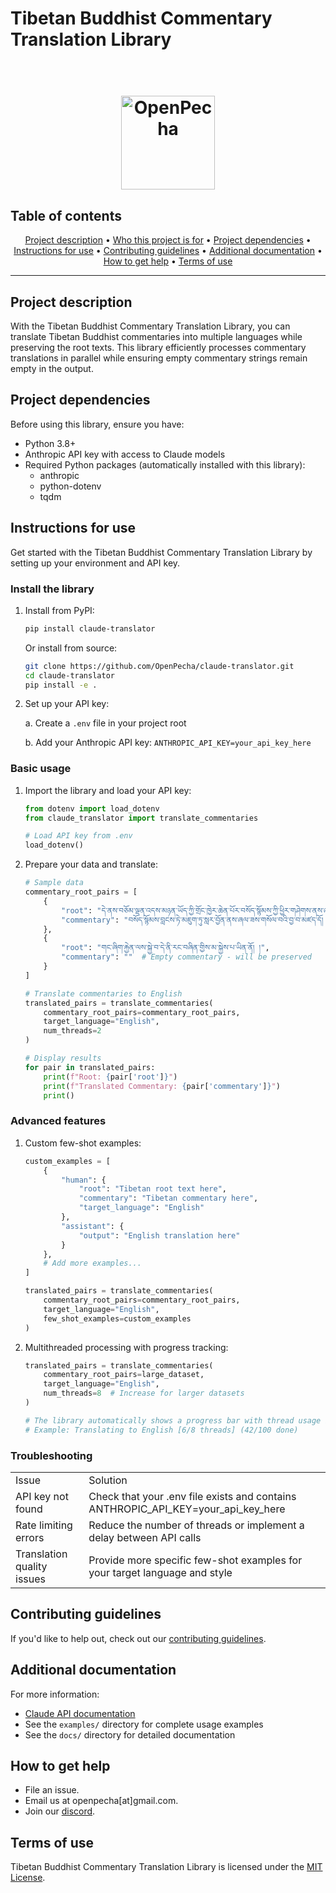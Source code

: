 # Tibetan Buddhist Commentary Translation Library

<h1 align="center">
  <br>
  <a href="https://openpecha.org"><img src="https://avatars.githubusercontent.com/u/82142807?s=400&u=19e108a15566f3a1449bafb03b8dd706a72aebcd&v=4" alt="OpenPecha" width="150"></a>
  <br>
</h1>

## Table of contents
<p align="center">
  <a href="#project-description">Project description</a> •
  <a href="#who-this-project-is-for">Who this project is for</a> •
  <a href="#project-dependencies">Project dependencies</a> •
  <a href="#instructions-for-use">Instructions for use</a> •
  <a href="#contributing-guidelines">Contributing guidelines</a> •
  <a href="#additional-documentation">Additional documentation</a> •
  <a href="#how-to-get-help">How to get help</a> •
  <a href="#terms-of-use">Terms of use</a>
</p>
<hr>

## Project description

With the Tibetan Buddhist Commentary Translation Library, you can translate Tibetan Buddhist commentaries into multiple languages while preserving the root texts. This library efficiently processes commentary translations in parallel while ensuring empty commentary strings remain empty in the output.



## Project dependencies
Before using this library, ensure you have:
* Python 3.8+
* Anthropic API key with access to Claude models
* Required Python packages (automatically installed with this library):
  * anthropic
  * python-dotenv
  * tqdm

## Instructions for use
Get started with the Tibetan Buddhist Commentary Translation Library by setting up your environment and API key.

### Install the library
1. Install from PyPI:

   ```bash
   pip install claude-translator
   ```

   Or install from source:

   ```bash
   git clone https://github.com/OpenPecha/claude-translator.git
   cd claude-translator
   pip install -e .
   ```

2. Set up your API key:
 
   a. Create a `.env` file in your project root
   
   b. Add your Anthropic API key: `ANTHROPIC_API_KEY=your_api_key_here`

### Basic usage
1. Import the library and load your API key:

   ```python
   from dotenv import load_dotenv
   from claude_translator import translate_commentaries

   # Load API key from .env
   load_dotenv()
   ```

2. Prepare your data and translate:

   ```python
   # Sample data
   commentary_root_pairs = [
       {
           "root": "དེ་ནས་བཅོམ་ལྡན་འདས་མཉན་ཡོད་ཀྱི་གྲོང་ཁྱེར་ཆེན་པོར་བསོད་སྙོམས་ཀྱི་ཕྱིར་གཤེགས་ནས་ཞལ་ཟས་གསོལ་ཏེ་ཟས་ཀྱི་བྱ་བ་མཛད་དེ།",
           "commentary": "བསོད་སྙོམས་བླངས་ཏེ་མཇུག་ཏུ་སླར་བྱོན་ནས་ཞལ་ཟས་གསོལ་བའི་བྱ་བ་མཛད་དོ། །"
       },
       {
           "root": "གང་ཞིག་རྐྱེན་ལས་སྐྱེ་བ་དེ་ནི་རང་བཞིན་གྱིས་མ་སྐྱེས་པ་ཡིན་ནོ། །",
           "commentary": ""  # Empty commentary - will be preserved
       }
   ]

   # Translate commentaries to English
   translated_pairs = translate_commentaries(
       commentary_root_pairs=commentary_root_pairs,
       target_language="English",
       num_threads=2
   )

   # Display results
   for pair in translated_pairs:
       print(f"Root: {pair['root']}")
       print(f"Translated Commentary: {pair['commentary']}")
       print()
   ```

### Advanced features

1. Custom few-shot examples:

   ```python
   custom_examples = [
       {
           "human": {
               "root": "Tibetan root text here",
               "commentary": "Tibetan commentary here",
               "target_language": "English"
           },
           "assistant": {
               "output": "English translation here"
           }
       },
       # Add more examples...
   ]

   translated_pairs = translate_commentaries(
       commentary_root_pairs=commentary_root_pairs,
       target_language="English",
       few_shot_examples=custom_examples
   )
   ```

2. Multithreaded processing with progress tracking:

   ```python
   translated_pairs = translate_commentaries(
       commentary_root_pairs=large_dataset,
       target_language="English",
       num_threads=8  # Increase for larger datasets
   )
   
   # The library automatically shows a progress bar with thread usage information
   # Example: Translating to English [6/8 threads] (42/100 done)
   ```

### Troubleshooting

<table>
  <tr>
   <td>
    Issue
   </td>
   <td>
    Solution
   </td>
  </tr>
  <tr>
   <td>
    API key not found
   </td>
   <td>
    Check that your .env file exists and contains ANTHROPIC_API_KEY=your_api_key_here
   </td>
  </tr>
  <tr>
   <td>
    Rate limiting errors
   </td>
   <td>
    Reduce the number of threads or implement a delay between API calls
   </td>
  </tr>
  <tr>
   <td>
    Translation quality issues
   </td>
   <td>
    Provide more specific few-shot examples for your target language and style
   </td>
  </tr>
</table>

## Contributing guidelines
If you'd like to help out, check out our [contributing guidelines](/CONTRIBUTING.md).

## Additional documentation

For more information:
* [Claude API documentation](https://docs.anthropic.com/claude/reference/getting-started-with-the-api)
* See the `examples/` directory for complete usage examples
* See the `docs/` directory for detailed documentation

## How to get help
* File an issue.
* Email us at openpecha[at]gmail.com.
* Join our [discord](https://discord.com/invite/7GFpPFSTeA).

## Terms of use
Tibetan Buddhist Commentary Translation Library is licensed under the [MIT License](/LICENSE.md).
